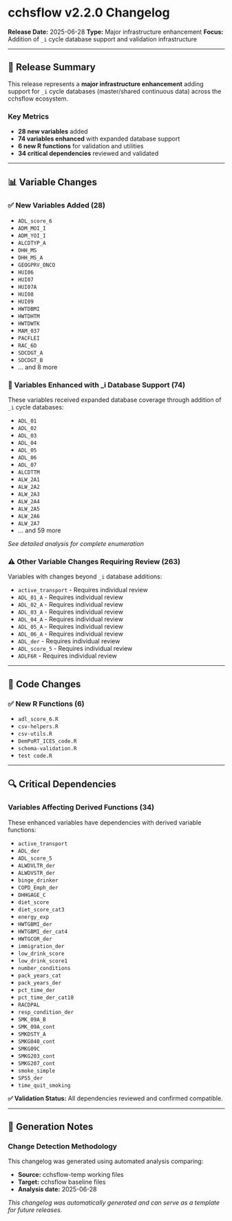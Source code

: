 # cchsflow v2.2.0 Changelog

**Release Date:** 2025-06-28
**Type:** Major infrastructure enhancement
**Focus:** Addition of `_i` cycle database support and validation infrastructure

---

## 🎯 Release Summary

This release represents a **major infrastructure enhancement** adding support for `_i` cycle databases (master/shared continuous data) across the cchsflow ecosystem.

### Key Metrics
- **28 new variables** added
- **74 variables enhanced** with expanded database support
- **6 new R functions** for validation and utilities
- **34 critical dependencies** reviewed and validated

---

## 📊 Variable Changes

### ✅ New Variables Added (28)

- `ADL_score_6`
- `ADM_MOI_I`
- `ADM_YOI_I`
- `ALCDTYP_A`
- `DHH_MS`
- `DHH_MS_A`
- `GEOGPRV_ONCO`
- `HUI06`
- `HUI07`
- `HUI07A`
- `HUI08`
- `HUI09`
- `HWTDBMI`
- `HWTDHTM`
- `HWTDWTK`
- `MAM_037`
- `PACFLEI`
- `RAC_6D`
- `SDCDGT_A`
- `SDCDGT_B`
- ... and 8 more

### 🔄 Variables Enhanced with _i Database Support (74)

These variables received expanded database coverage through addition of `_i` cycle databases:

- `ADL_01`
- `ADL_02`
- `ADL_03`
- `ADL_04`
- `ADL_05`
- `ADL_06`
- `ADL_07`
- `ALCDTTM`
- `ALW_2A1`
- `ALW_2A2`
- `ALW_2A3`
- `ALW_2A4`
- `ALW_2A5`
- `ALW_2A6`
- `ALW_2A7`
- ... and 59 more

*See detailed analysis for complete enumeration*

### ⚠️ Other Variable Changes Requiring Review (263)

Variables with changes beyond `_i` database additions:

- `active_transport` - Requires individual review
- `ADL_01_A` - Requires individual review
- `ADL_02_A` - Requires individual review
- `ADL_03_A` - Requires individual review
- `ADL_04_A` - Requires individual review
- `ADL_05_A` - Requires individual review
- `ADL_06_A` - Requires individual review
- `ADL_der` - Requires individual review
- `ADL_score_5` - Requires individual review
- `ADLF6R` - Requires individual review

---

## 🔧 Code Changes

### ✅ New R Functions (6)

- `adl_score_6.R`
- `csv-helpers.R`
- `csv-utils.R`
- `DemPoRT_ICES_code.R`
- `schema-validation.R`
- `test code.R`

---

## 🔍 Critical Dependencies

### Variables Affecting Derived Functions (34)

These enhanced variables have dependencies with derived variable functions:

- `active_transport`
- `ADL_der`
- `ADL_score_5`
- `ALWDVLTR_der`
- `ALWDVSTR_der`
- `binge_drinker`
- `COPD_Emph_der`
- `DHHGAGE_C`
- `diet_score`
- `diet_score_cat3`
- `energy_exp`
- `HWTGBMI_der`
- `HWTGBMI_der_cat4`
- `HWTGCOR_der`
- `immigration_der`
- `low_drink_score`
- `low_drink_score1`
- `number_conditions`
- `pack_years_cat`
- `pack_years_der`
- `pct_time_der`
- `pct_time_der_cat10`
- `RACDPAL`
- `resp_condition_der`
- `SMK_09A_B`
- `SMK_09A_cont`
- `SMKDSTY_A`
- `SMKG040_cont`
- `SMKG09C`
- `SMKG203_cont`
- `SMKG207_cont`
- `smoke_simple`
- `SPS5_der`
- `time_quit_smoking`

**✅ Validation Status:** All dependencies reviewed and confirmed compatible.

---

## 📝 Generation Notes

### Change Detection Methodology
This changelog was generated using automated analysis comparing:
- **Source:** cchsflow-temp working files
- **Target:** cchsflow baseline files
- **Analysis date:** 2025-06-28

*This changelog was automatically generated and can serve as a template for future releases.*
